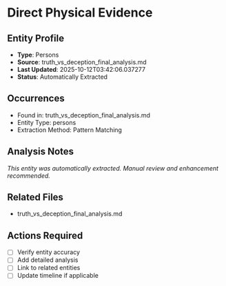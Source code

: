 # Direct Physical Evidence

## Entity Profile
- **Type**: Persons
- **Source**: truth_vs_deception_final_analysis.md
- **Last Updated**: 2025-10-12T03:42:06.037277
- **Status**: Automatically Extracted

## Occurrences
- Found in: truth_vs_deception_final_analysis.md
- Entity Type: persons
- Extraction Method: Pattern Matching

## Analysis Notes
*This entity was automatically extracted. Manual review and enhancement recommended.*

## Related Files
- truth_vs_deception_final_analysis.md

## Actions Required
- [ ] Verify entity accuracy
- [ ] Add detailed analysis
- [ ] Link to related entities
- [ ] Update timeline if applicable
